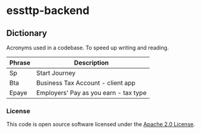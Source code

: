 
# essttp-backend


## Dictionary
Acronyms used in a codebase. To speed up writing and reading. 

| Phrase | Description|
| --------- | ------- |
|Sp | Start Journey |
|Bta | Business Tax Account - client app|
|Epaye | Employers' Pay as you earn - tax type|

### License

This code is open source software licensed under the [Apache 2.0 License]("http://www.apache.org/licenses/LICENSE-2.0.html").